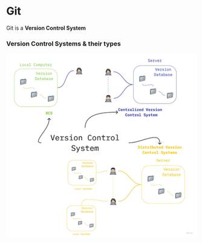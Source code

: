 # Git
Git is a **Version Control System**

### Version Control Systems & their types 
<img src="../Images/Version Control Systems.jpeg">
